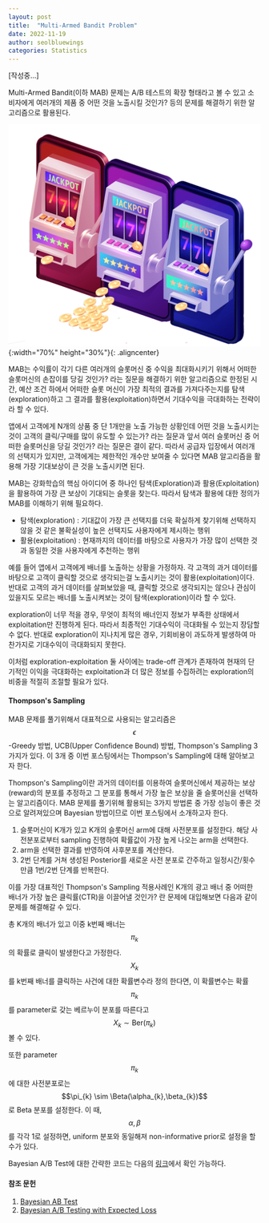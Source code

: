 ```yaml
---
layout: post
title:  "Multi-Armed Bandit Problem"
date: 2022-11-19
author: seolbluewings
categories: Statistics
---
```


[작성중...]

Multi-Armed Bandit(이하 MAB) 문제는 A/B 테스트의 확장 형태라고 볼 수 있고 소비자에게 여러개의 제품 중 어떤 것을 노출시킬 것인가? 등의 문제를 해결하기 위한 알고리즘으로 활용된다.

![MAB](https://github.com/seolbluewings/seolbluewings.github.io/blob/master/assets/MAB.png?raw=true){:width="70%" height="30%"}{: .aligncenter}

MAB는 수익률이 각기 다른 여러개의 슬롯머신 중 수익을 최대화시키기 위해서 어떠한 슬롯머신의 손잡이를 당길 것인가? 라는 질문을 해결하기 위한 알고리즘으로 한정된 시간, 예산 조건 하에서 어떠한 슬롯 머신이 가장 최적의 결과를 가져다주는지를 탐색(exploration)하고 그 결과를 활용(exploitation)하면서 기대수익을 극대화하는 전략이라 할 수 있다.

앱에서 고객에게 N개의 상품 중 단 1개만을 노출 가능한 상황인데 어떤 것을 노출시키는 것이 고객의 클릭/구매를 많이 유도할 수 있는가? 라는 질문과 앞서 여러 슬롯머신 중 어떠한 슬롯머신을 당길 것인가? 라는 질문은 결이 같다. 따라서 공급자 입장에서 여러개의 선택지가 있지만, 고객에게는 제한적인 개수만 보여줄 수 있다면 MAB 알고리즘을 활용해 가장 기대보상이 큰 것을 노출시키면 된다.

MAB는 강화학습의 핵심 아이디어 중 하나인 탐색(Exploration)과 활용(Exploitation)을 활용하여 가장 큰 보상이 기대되는 슬롯을 찾는다. 따라서 탐색과 활용에 대한 정의가 MAB를 이해하기 위해 필요하다.

- 탐색(exploration) : 기대값이 가장 큰 선택지를 더욱 확실하게 찾기위해 선택하지 않을 것 같은 불확실성이 높은 선택지도 사용자에게 제시하는 행위
- 활용(exploitation) : 현재까지의 데이터를 바탕으로 사용자가 가장 많이 선택한 것과 동일한 것을 사용자에게 추천하는 행위

예를 들어 앱에서 고객에게 배너를 노출하는 상황을 가정하자. 각 고객의 과거 데이터를 바탕으로 고객이 클릭할 것으로 생각되는걸 노출시키는 것이 활용(exploitation)이다. 반대로 고객의 과거 데이터를 살펴보았을 때, 클릭할 것으로 생각되지는 않으나 관심이 있을지도 모르는 배너를 노출시켜보는 것이 탐색(exploration)이라 할 수 있다.

exploration이 너무 적을 경우, 무엇이 최적의 배너인지 정보가 부족한 상태에서 exploitation만 진행하게 된다. 따라서 최종적인 기대수익이 극대화될 수 있는지 장담할 수 없다. 반대로 exploration이 지나치게 많은 경우, 기회비용이 과도하게 발생하여 마찬가지로 기대수익이 극대화되지 못한다.

이처럼 exploration-exploitation 둘 사이에는 trade-off 관계가 존재하여 현재의 단기적인 이익을 극대화하는 exploitation과 더 많은 정보를 수집하려는 exploration의 비중을 적절히 조절할 필요가 있다.

#### Thompson's Sampling

MAB 문제를 풀기위해서 대표적으로 사용되는 알고리즘은 $$\epsilon$$-Greedy 방법, UCB(Upper Confidence Bound) 방법, Thompson's Sampling 3가지가 있다. 이 3개 중 이번 포스팅에서는 Thompson's Sampling에 대해 알아보고자 한다.

Thompson's Sampling이란 과거의 데이터를 이용하여 슬롯머신에서 제공하는 보상(reward)의 분포를 추정하고 그 분포를 통해서 가장 높은 보상을 줄 슬롯머신을 선택하는 알고리즘이다. MAB 문제를 풀기위해 활용되는 3가지 방법론 중 가장 성능이 좋은 것으로 알려져있으며 Bayesian 방법이므로 이번 포스팅에서 소개하고자 한다.

1. 슬롯머신이 K개가 있고 K개의 슬롯머신 arm에 대해 사전분포를 설정한다. 해당 사전분포로부터 sampling 진행하여 확률값이 가장 높게 나오는 arm을 선택한다.
2. arm을 선택한 결과를 반영하여 사후분포를 계산한다.
3. 2번 단계를 거쳐 생성된 Posterior를 새로운 사전 분포로 간주하고 일정시간/횟수만큼 1번/2번 단계를 반복한다.

이를 가장 대표적인 Thompson's Sampling 적용사례인 K개의 광고 배너 중 어떠한 배너가 가장 높은 클릭률(CTR)을 이끌어낼 것인가? 란 문제에 대입해보면 다음과 같이 문제를 해결해갈 수 있다.

총 K개의 배너가 있고 이중 k번째 배너는 $$\pi_{k}$$의 확률로 클릭이 발생한다고 가정한다. $$X_{k}$$를 k번째 배너를 클릭하는 사건에 대한 확률변수라 정의 한다면, 이 확률변수는 확률 $$\pi_{k}$$를 parameter로 갖는 베르누이 분포를 따른다고 $$X_{k} \sim \text{Ber}(\pi_{k})$$ 볼 수 있다.

또한 parameter $$\pi_{k}$$ 에 대한 사전분포로는 $$\pi_{k} \sim \Beta(\alpha_{k},\beta_{k})$$ 로 Beta 분포를 설정한다. 이 때, $$\alpha,\beta$$를 각각 1로 설정하면, uniform 분포와 동일해져 non-informative prior로 설정을 할 수가 있다.
















Bayesian A/B Test에 대한 간략한 코드는 다음의 [링크](https://github.com/seolbluewings/python_study/blob/master/01.study/bayesian_AB_test.py)에서 확인 가능하다.


#### 참조 문헌
1. [Bayesian AB Test](https://assaeunji.github.io/bayesian/2020-03-02-abtest/) <br>
2. [Bayesian A/B Testing with Expected Loss](https://miistillery.me/bayesian-ab-testing/)
